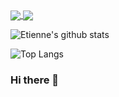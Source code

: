 
<a href="https://github.com/edeneault/github-readme-stats">
  <img align="center" src="https://github-readme-stats.vercel.app/api/pin/?username=edeneault&repo=github-readme-stats" />
</a>
<a href="https://github.com/edeneault/convoychat">
  <img align="center" src="https://github-readme-stats.vercel.app/api/pin/?username=edeneault&repo=convoychat" />
</a>




![Etienne's github stats](https://github-readme-stats.vercel.app/api?username=edeneault&show_icons=true&theme=synthwave&hide=stars,prs,contribs,issues)

![Top Langs](https://github-readme-stats.vercel.app/api/top-langs/?username=edeneault&layout=compact&theme=synthwave)

### Hi there 👋

<!--
**edeneault/edeneault** is a ✨ _special_ ✨ repository because its `README.md` (this file) appears on your GitHub profile.

Here are some ideas to get you started:

- 🔭 I’m currently working on ...
- 🌱 I’m currently learning ...
- 👯 I’m looking to collaborate on ...
- 🤔 I’m looking for help with ...
- 💬 Ask me about ...
- 📫 How to reach me: ...
- 😄 Pronouns: ...
- ⚡ Fun fact: ...
-->
